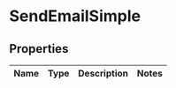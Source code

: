 

# SendEmailSimple

## Properties

Name | Type | Description | Notes
------------ | ------------- | ------------- | -------------



